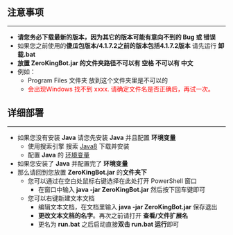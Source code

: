注意事项
---
---

- **请您务必下载最新的版本，因为其它的版本可能有意向不到的 Bug 或 错误**
- 如果您之前使用的**傻瓜包版本/4.1.7.2之前的版本包括4.1.7.2版本** 请先运行 **卸载.bat**
- **放置 ZeroKingBot.jar 的文件夹路径不可以有 空格 不可以有 中文**
- 例如：
    - Program Files 文件夹 放到这个文件夹里是不可以的
    - <font color="red">会出现Windows 找不到 xxxx. 请确定文件名是否正确后，再试一次。</font>

详细部署
---
---

- 如果您没有安装 **Java** 请您先安装 **Java** 并且配置 **环境变量**
    - 使用搜索引擎 搜索 [Java8](https://www.java.com/zh-CN/) 下载并安装
    - 配置 **Java** 的 [环境变量](https://b23.tv/tnLP86i)
- 如果您安装了 **Java** 并配置完了 **环境变量**
- 那么请回到您放置 **ZeroKingBot.jar** 的**文件夹下**
    - 您可以通过在空白处鼠标右键选择在此处打开 PowerShell 窗口
        - 在窗口中输入 **java -jar ZeroKingBot.jar** 然后按下回车键即可
    - 您可以右键新建文本文档
        - 编辑文本文档，在文档里输入 **java -jar ZeroKingBot.jar** 保存退出
        - **更改文本文档的名字**。再次之前请打开 **查看/文件扩展名**
        - 更名为 **run.bat** 之后启动直接**双击 run.bat 运行**即可

